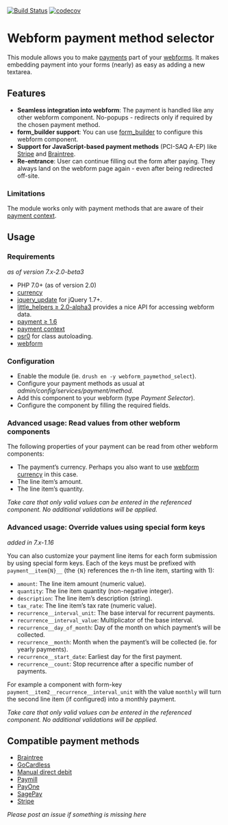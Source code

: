 ﻿[![Build Status](https://travis-ci.com/moreonion/webform_paymethod_select.svg?branch=7.x-2.x)](https://travis-ci.com/moreonion/webform_paymethod_select) [![codecov](https://codecov.io/gh/moreonion/webform_paymethod_select/branch/7.x-2.x/graph/badge.svg)](https://codecov.io/gh/moreonion/webform_paymethod_select)

# Webform payment method selector

This module allows you to make [payments](https://www.drupal.org/project/payment) part of your [webforms](https://www.drupal.org/project/webform). It makes embedding payment into your forms (nearly) as easy as adding a new textarea.

## Features

-   **Seamless integration into webform**: The payment is handled like any other webform component. No-popups - redirects only if required by the chosen payment method.
-   **form_builder support**: You can use [form_builder](https://www.drupal.org/project/form_builder) to configure this webform component.
-   **Support for JavaScript-based payment methods** (PCI-SAQ A-EP) like [Stripe](https://www.drupal.org/project/stripe_payment) and [Braintree](https://www.drupal.org/project/braintree_payment).
-   **Re-entrance**: User can continue filling out the form after paying. They always land on the webform page again - even after being redirected off-site.

### Limitations
The module works only with payment methods that are aware of their [payment context](https://www.drupal.org/project/webform_paymethod_select).


## Usage
### Requirements
*as of version 7.x-2.0-beta3*

- PHP 7.0+ (as of version 2.0)
- [currency](https://www.drupal.org/project/currency)
- [jquery_update](https://www.drupal.org/project/jquery_update) for jQuery 1.7+.
- [little_helpers ≥ 2.0-alpha3](https://www.drupal.org/project/little_helpers) provides a nice API for accessing webform data.
- [payment ≥ 1.6](https://www.drupal.org/project/payment)
- [payment context](https://www.drupal.org/project/payment_context)
- [psr0](https://www.drupal.org/project/psr0) for class autoloading.
- [webform](https://www.drupal.org/project/webform)


### Configuration
-   Enable the module (ie. `drush en -y webform_paymethod_select`).
-   Configure your payment methods as usual at _admin/config/services/payment/method_.
-   Add this component to your webform (type _Payment Selector_).
-   Configure the component by filling the required fields.

### Advanced usage: Read values from other webform components
The following properties of your payment can be read from other webform components:

- The payment’s currency. Perhaps you also want to use [webform currency](https://www.drupal.org/project/webform_currency) in this case.
- The line item’s amount.
- The line item’s quantity.

*Take care that only valid values can be entered in the referenced component. No additional validations will be applied.*

### Advanced usage: Override values using special form keys
*added in 7.x-1.16*

You can also customize your payment line items for each form submission by using special form keys. Each of the keys must be prefixed with `payment__item{N}__` (the `{N}` references the n-th line item, starting with 1):

* `amount`: The line item amount (numeric value).
* `quantity`: The line item quantity (non-negative integer).
* `description`: The line item’s description (string).
* `tax_rate`: The line item’s tax rate (numeric value).
* `recurrence__interval_unit`: The base interval for recurrent payments.
* `recurrence__interval_value`: Multiplicator of the base interval.
* `recurrence__day_of_month`: Day of the month on which payment’s will be collected.
* `recurrence__month`: Month when the payment’s will be collected (ie. for yearly payments).
* `recurrence__start_date`: Earliest day for the first payment.
* `recurrence__count`: Stop recurrence after a specific number of payments.

For example a component with form-key `payment__item2__recurrence__interval_unit` with the value `monthly` will turn the second line item (if configured) into a monthly payment.

*Take care that only valid values can be entered in the referenced component. No additional validations will be applied.*

## Compatible payment methods

- [Braintree](https://www.drupal.org/project/braintree_payment)
- [GoCardless](https://www.drupal.org/project/gocardless_payment)
- [Manual direct debit](https://www.drupal.org/project/manual_direct_debit)
- [Paymill](https://www.drupal.org/project/paymill_payment)
- [PayOne](https://www.drupal.org/project/payone_payment)
- [SagePay](https://www.drupal.org/project/sagepay_payment)
- [Stripe](https://www.drupal.org/project/stripe_payment)

*Please post an issue if something is missing here*
